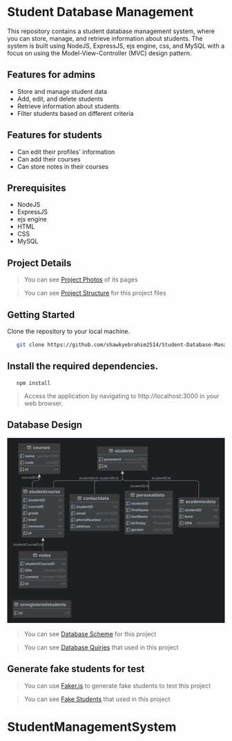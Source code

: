 # Student Database Management
This repository contains a student database management system, where you can store, manage, and retrieve information about students.
The system is built using NodeJS, ExpressJS, ejs engine, css, and MySQL with a focus on using the Model-View-Controller (MVC) design pattern.

## Features for admins
* Store and manage student data
* Add, edit, and delete students
* Retrieve information about students
* Filter students based on different criteria

## Features for students
* Can edit their profiles' information
* Can add their courses
* Can store notes in their courses

## Prerequisites
* NodeJS
* ExpressJS
* ejs engine
* HTML
* CSS
* MySQL

## Project Details
> You can see <a href="./project details/Student Database Management - Photos.pdf">Project Photos</a> of its pages

> You can see <a href="./project details/project structure.md">Project Structure</a> for this project files

## Getting Started
Clone the repository to your local machine.
```bash
   git clone https://github.com/shawkyebrahim2514/Student-Database-Management
```

## Install the required dependencies.
```
   npm install
```

> Access the application by navigating to http://localhost:3000 in your web browser.

## Database Design
<img src="./Database Design/database diagram.svg">

> You can see <a href="./Database Design/database scheme.sql">Database Scheme</a> for this project

> You can see <a href="./Database Design/database queries.sql">Database Quiries</a> that used in this project

## Generate fake students for test
> You can use <a href="./Generate Fake Students">Faker.js</a> to generate fake students to test this project

> You can see <a href="./Database Design/view of students.md">Fake Students</a> that used in this project
# StudentManagementSystem
